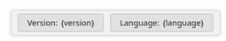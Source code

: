 <!-- Versions and languages set-up -->
<style>
  .fixed-bar {
    position: fixed;
    bottom: 10px;
    right: 10px;
    background: rgba(240, 240, 240, 0.85);
    border: 1px solid rgba(100, 100, 100, 0.3);
    border-radius: 6px;
    box-shadow: 0 1px 6px rgba(0, 0, 0, 0.1);
    font-family: 'Segoe UI', Tahoma, Geneva, Verdana, sans-serif;
    font-size: 0.9rem;
    color: #222;
    display: flex;
    gap: 12px;
    padding: 6px 12px;
    align-items: center;
    z-index: 9999;
    backdrop-filter: saturate(180%) blur(10px);
  }

  @media print {
    .fixed-bar {
      display: none !important;
    }
  }

  .fixed-bar .dropdown {
    position: relative;
    user-select: none;
  }

  .fixed-bar .dropdown-toggle {
    background-color: rgba(200, 200, 200, 0.4);
    color: #222;
    padding: 6px 10px;
    border: 1px solid rgba(100, 100, 100, 0.3);
    border-radius: 4px;
    cursor: pointer;
    display: flex;
    align-items: center;
    gap: 6px;
    box-shadow: 0 1px 2px rgba(0, 0, 0, 0.05);
    white-space: nowrap;
    transition: background-color 0.3s ease;
  }

  .fixed-bar .dropdown-toggle::after {
    content: none !important;
    display: none !important;
  }

  .fixed-bar .dropdown-toggle:hover {
    background-color: rgba(100, 150, 220, 0.2);
    color: #1a3e72;
    border-color: rgba(26, 62, 114, 0.6);
  }

  .fixed-bar .dropdown-toggle .fa {
    font-size: 0.9rem;
  }

  .fixed-bar .dropdown-menu {
    position: absolute;
    bottom: 100%;
    left: 0;
    background-color: rgba(250, 250, 250, 0.95);
    border: 1px solid rgba(150, 150, 150, 0.3);
    border-radius: 4px;
    box-shadow: 0 3px 8px rgba(0, 0, 0, 0.1);
    min-width: 140px;
    max-height: 200px;
    overflow-y: auto;
    display: none;
    flex-direction: column;
    z-index: 10000;
    backdrop-filter: saturate(180%) blur(8px);
  }

  .fixed-bar .dropdown-menu.show {
    display: flex;
  }

  .fixed-bar .dropdown-menu a {
    padding: 8px 12px;
    color: #1a3e72;
    text-decoration: none;
    border-bottom: 1px solid rgba(200, 200, 200, 0.5);
    white-space: nowrap;
    transition: background-color 0.25s ease;
  }

  .fixed-bar .dropdown-menu a:last-child {
    border-bottom: none;
  }

  .fixed-bar .dropdown-menu a:hover {
    background-color: rgba(100, 150, 220, 0.15);
  }
</style>

<div class="fixed-bar" role="region" aria-label="Version and language selector">
  <div class="dropdown">
    <div class="dropdown-toggle" tabindex="0" aria-haspopup="listbox" aria-expanded="false">
      <span class="fa fa-book" aria-hidden="true"></span>
      Version: <span class="current-value">{version}</span>
      <span class="fa caret-icon fa-caret-down" aria-hidden="true"></span>
    </div>
    <div class="dropdown-menu" role="listbox">
      {html_v}
    </div>
  </div>

  <div class="dropdown">
    <div class="dropdown-toggle" tabindex="0" aria-haspopup="listbox" aria-expanded="false">
      <span class="fa fa-globe" aria-hidden="true"></span>
      Language: <span class="current-value">{language}</span>
      <span class="fa caret-icon fa-caret-down" aria-hidden="true"></span>
    </div>
    <div class="dropdown-menu" role="listbox">
      {html_l}
    </div>
  </div>
</div>

<script>
  document.querySelectorAll('.fixed-bar .dropdown').forEach(dropdown => {
    const toggle = dropdown.querySelector('.dropdown-toggle');
    const menu = dropdown.querySelector('.dropdown-menu');
    const displaySpan = dropdown.querySelector('.current-value');

    toggle.addEventListener('click', e => {
      e.stopPropagation();
      const isExpanded = toggle.getAttribute('aria-expanded') === 'true';

      document.querySelectorAll('.fixed-bar .dropdown-menu').forEach(m => {
        if (m !== menu) m.classList.remove('show');
      });
      dropdown.closest('.fixed-bar').querySelectorAll('.dropdown-toggle').forEach(t => {
        t.setAttribute('aria-expanded', 'false');
        const caret = t.querySelector('.caret-icon');
        if (caret) {
          caret.classList.remove('fa-caret-up');
          caret.classList.add('fa-caret-down');
        }
      });

      if (!isExpanded) {
        menu.classList.add('show');
        toggle.setAttribute('aria-expanded', 'true');
        const caret = toggle.querySelector('.caret-icon');
        if (caret) {
          caret.classList.remove('fa-caret-down');
          caret.classList.add('fa-caret-up');
        }
      }
    });

    menu.querySelectorAll('a').forEach(link => {
      link.addEventListener('click', e => {
        e.preventDefault();
        const selectedValue = link.textContent.trim();
        displaySpan.textContent = selectedValue;

        const currentPath = window.location.pathname;
        const segments = currentPath.split('/').filter(Boolean);

        const languages = {l_list}; // languages placeholder
        const versions = {v_list};  // Versions placeholder
        const defaultLang = '{default_language}'; // languages fallback

        const langIndex = segments.findIndex(s => languages.includes(s));
        const verIndex = segments.findIndex(s => versions.includes(s));

        if (toggle.textContent.includes('Language') && langIndex !== -1) {
          segments[langIndex] = selectedValue;
        }

        if (toggle.textContent.includes('Version') && verIndex !== -1) {
          segments[verIndex] = selectedValue;
        }

        const newPath = '/' + segments.join('/');

        // Changing version/language
        fetch(newPath, { method: 'HEAD' })
          .then(response => {
            if (response.ok) {
              window.location.pathname = newPath;
            } else {
              const fallbackPath = `/${segments[verIndex]}/${segments[langIndex]}/index.html`;
              fetch(fallbackPath, { method: 'HEAD' })
                .then(fallbackResponse => {
                  if (fallbackResponse.ok) {
                    window.location.pathname = fallbackPath;
                  } else {
                    const defaultPath = `/${segments[verIndex]}/${defaultLang}/index.html`;
                    window.location.pathname = defaultPath;
                  }
                })
                .catch(() => {
                  const defaultPath = `/${segments[verIndex]}/${defaultLang}/index.html`;
                  window.location.pathname = defaultPath;
                });
            }
          })
          .catch(() => {
            const fallbackPath = `/${segments[verIndex]}/${segments[langIndex]}/index.html`;
            window.location.pathname = fallbackPath;
          });

        menu.classList.remove('show');
        toggle.setAttribute('aria-expanded', 'false');
        const caret = toggle.querySelector('.caret-icon');
        if (caret) {
          caret.classList.remove('fa-caret-up');
          caret.classList.add('fa-caret-down');
        }
      });
    });
  });

  window.addEventListener('click', () => {
    document.querySelectorAll('.fixed-bar .dropdown-menu').forEach(menu => menu.classList.remove('show'));
    document.querySelectorAll('.fixed-bar .dropdown-toggle').forEach(t => {
      t.setAttribute('aria-expanded', 'false');
      const caret = t.querySelector('.caret-icon');
      if (caret) {
        caret.classList.remove('fa-caret-up');
        caret.classList.add('fa-caret-down');
      }
    });
  });

  window.addEventListener('keydown', e => {
    if (e.key === 'Escape') {
      document.querySelectorAll('.fixed-bar .dropdown-menu').forEach(menu => menu.classList.remove('show'));
      document.querySelectorAll('.fixed-bar .dropdown-toggle').forEach(t => {
        t.setAttribute('aria-expanded', 'false');
        const caret = t.querySelector('.caret-icon');
        if (caret) {
          caret.classList.remove('fa-caret-up');
          caret.classList.add('fa-caret-down');
        }
      });
    }
  });
</script>


<link rel="stylesheet" href="https://cdnjs.cloudflare.com/ajax/libs/font-awesome/4.7.0/css/font-awesome.min.css">
